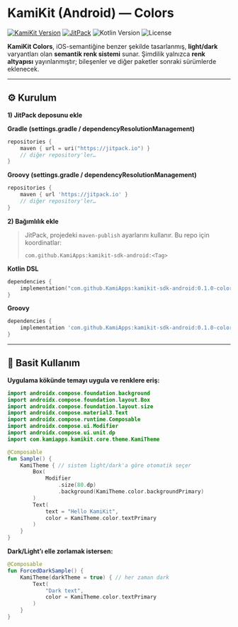 # KamiKit (Android) — Colors

[![KamiKit Version](https://img.shields.io/badge/KamiKit-v0.1.0-yellow.svg)](https://github.com/KamiApps/kamikit-sdk-android)
[![JitPack](https://jitpack.io/v/KamiApps/kamikit-sdk-android.svg)](https://jitpack.io/#KamiApps/kamikit-sdk-android)
![Kotlin Version](https://img.shields.io/badge/kotlin-2.0.21-purple.svg)
![License](https://img.shields.io/badge/license-MIT-blue.svg)

**KamiKit Colors**, iOS-semantiğine benzer şekilde tasarlanmış, **light/dark** varyantları olan **semantik renk sistemi** sunar.
Şimdilik yalnızca **renk altyapısı** yayınlanmıştır; bileşenler ve diğer paketler sonraki sürümlerde eklenecek.

---

## ⚙️ Kurulum

**1) JitPack deposunu ekle**

**Gradle (settings.gradle / dependencyResolutionManagement)**

```kotlin
repositories {
    maven { url = uri("https://jitpack.io") }
    // diğer repository'ler…
}
```

**Groovy (settings.gradle / dependencyResolutionManagement)**

```groovy
repositories {
    maven { url 'https://jitpack.io' }
    // diğer repository'ler…
}
```

**2) Bağımlılık ekle**

> JitPack, projedeki `maven-publish` ayarlarını kullanır. Bu repo için koordinatlar: 
> 
> `com.github.KamiApps:kamikit-sdk-android:<Tag>`

**Kotlin DSL**

```kotlin
dependencies {
    implementation("com.github.KamiApps:kamikit-sdk-android:0.1.0-colors")
}
```

**Groovy**

```groovy
dependencies {
    implementation 'com.github.KamiApps:kamikit-sdk-android:0.1.0-colors'
}
```

---

## 🚀 Basit Kullanım

**Uygulama kökünde temayı uygula ve renklere eriş:**

```kotlin
import androidx.compose.foundation.background
import androidx.compose.foundation.layout.Box
import androidx.compose.foundation.layout.size
import androidx.compose.material3.Text
import androidx.compose.runtime.Composable
import androidx.compose.ui.Modifier
import androidx.compose.ui.unit.dp
import com.kamiapps.kamikit.core.theme.KamiTheme

@Composable
fun Sample() {
    KamiTheme { // sistem light/dark'a göre otomatik seçer
        Box(
            Modifier
                .size(80.dp)
                .background(KamiTheme.color.backgroundPrimary)
        )
        Text(
            text = "Hello KamiKit",
            color = KamiTheme.color.textPrimary
        )
    }
}
```

**Dark/Light’ı elle zorlamak istersen:**

```kotlin
@Composable
fun ForcedDarkSample() {
    KamiTheme(darkTheme = true) { // her zaman dark
        Text(
            "Dark text",
            color = KamiTheme.color.textPrimary
        )
    }
}
```




